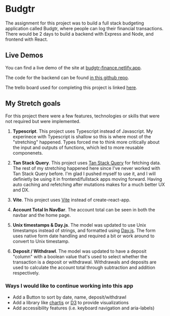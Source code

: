 # Budgtr

The assignment for this project was to build a full stack budgeting application called Budgtr, where people can log their financial transactions. There would be 2 days to build a backend with Express and Node, and frontend with React.

## Live Demos

You can find a live demo of the site at [budgtr-finance.netlify.app](https://budgtr-finance.netlify.app/). 

The code for the backend can be found [in this github repo](https://github.com/Ari-Jackson/budget-app-backend).

The trello board used for completing this project is linked [here](https://trello.com/b/ok91lltS/budgtr-app).

## My Stretch goals

For this project there were a few features, technologies or skills that were not required but were implemented. 
1. **Typescript**. This project uses Typescript instead of Javascript. My experinece with Typescript is shallow so this is where most of the "stretching" happened. Types forced me to think more critically about the input and outputs of functions, which led to more reusable componenets.

2. **Tan Stack Query**. This project uses [Tan Stack Query](https://tanstack.com/query/latest) for fetching data. The rest of my stretching happened here since I've never worked with Tan Stack Query before. I'm glad I pushed myself to use it, and I will definietly be using it in frontend/fullstack apps moving forward. Having auto caching and refetching after mutations makes for a much better UX and DX.

3. **Vite**. This project uses [Vite](https://vitejs.dev/) instead of create-react-app.

5. **Account Total In NavBar**. The account total can be seen in both the navbar and the home page.

7. **Unix timestamps & Day.js**. The model was updated to use Unix timestamps instead of strings, and formatted using [Day.js](https://day.js.org/). The form uses native form date handling and required a bit or work around to convert to Unix timestamp.

9. **Deposit / Withdrawl**. The model was updated to have a deposit "column" with a boolean value that's used to select whether the transaction is a deposit or withdrawal. Withdrawals and deposits are used to calculate the account total through subtraction and addition respectively.

### Ways I would like to continue working into this app
- Add a Button to sort by date, name, deposit/withdrawl
- Add a library like [chartjs](https://www.chartjs.org) or [D3](https://www.chartjs.org) to provide visualizations
- Add accessibility features (i.e. keyboard navigation and aria-labels)
